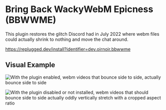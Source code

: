 # Bring Back WackyWebM Epicness (BBWWME)

This plugin restores the glitch Discord had in July 2022 where webm files could actually shrink to nothing and move the chat around.

https://replugged.dev/install?identifier=dev.oirnoir.bbwwme

## Visual Example

![With the plugin enabled, webm videos that bounce side to side, actually bounce side to side](https://raw.githubusercontent.com/OIRNOIR/bbwwme/8ed6bd3fe53f0a2a022c09f4f256994a1ba3f53c/assets/enabledExample.gif)

![With the plugin disabled or not installed, webm videos that should bounce side to side actually oddly vertically stretch with a cropped aspect ratio](https://raw.githubusercontent.com/OIRNOIR/bbwwme/8ed6bd3fe53f0a2a022c09f4f256994a1ba3f53c/assets/disabledExample.gif)